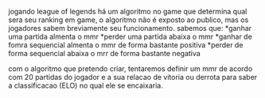 jogando league of legends há um algoritmo no game que determina qual sera seu ranking
em game, o algoritmo não é exposto ao publico, mas os jogadores sabem breviamente 
seu funcionamento. 
sabemos que: 
 *ganhar uma partida almenta o mmr 
 *perder uma partida abaixa o mmr 
 *ganhar de fomra sequencial almenta o mmr de forma bastante positiva 
 *perder de forma sequencial abaixa o mrr de forma bastante negativa 

 com o algoritmo que pretendo criar, tentaremos definir um mmr de acordo 
 com 20 partidas do jogador e a sua relacao de vitoria ou derrota para 
 saber a classificacao (ELO) no qual ele se encaixaria.